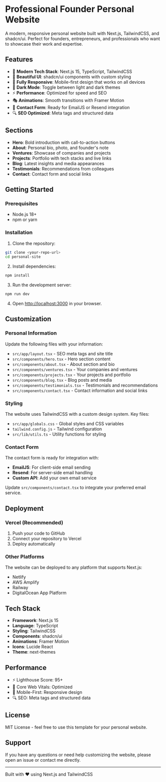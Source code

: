 # Professional Founder Personal Website

A modern, responsive personal website built with Next.js, TailwindCSS, and shadcn/ui. Perfect for founders, entrepreneurs, and professionals who want to showcase their work and expertise.

## Features

- 🚀 **Modern Tech Stack**: Next.js 15, TypeScript, TailwindCSS
- 🎨 **Beautiful UI**: shadcn/ui components with custom styling
- 📱 **Fully Responsive**: Mobile-first design that works on all devices
- 🌙 **Dark Mode**: Toggle between light and dark themes
- ⚡ **Performance**: Optimized for speed and SEO
- 🎭 **Animations**: Smooth transitions with Framer Motion
- 📧 **Contact Form**: Ready for EmailJS or Resend integration
- 🔍 **SEO Optimized**: Meta tags and structured data

## Sections

- **Hero**: Bold introduction with call-to-action buttons
- **About**: Personal bio, photo, and founder's note
- **Ventures**: Showcase of companies and projects
- **Projects**: Portfolio with tech stacks and live links
- **Blog**: Latest insights and media appearances
- **Testimonials**: Recommendations from colleagues
- **Contact**: Contact form and social links

## Getting Started

### Prerequisites

- Node.js 18+ 
- npm or yarn

### Installation

1. Clone the repository:
```bash
git clone <your-repo-url>
cd personal-site
```

2. Install dependencies:
```bash
npm install
```

3. Run the development server:
```bash
npm run dev
```

4. Open [http://localhost:3000](http://localhost:3000) in your browser.

## Customization

### Personal Information

Update the following files with your information:

- `src/app/layout.tsx` - SEO meta tags and site title
- `src/components/hero.tsx` - Hero section content
- `src/components/about.tsx` - About section and bio
- `src/components/ventures.tsx` - Your companies and ventures
- `src/components/projects.tsx` - Your projects and portfolio
- `src/components/blog.tsx` - Blog posts and media
- `src/components/testimonials.tsx` - Testimonials and recommendations
- `src/components/contact.tsx` - Contact information and social links

### Styling

The website uses TailwindCSS with a custom design system. Key files:

- `src/app/globals.css` - Global styles and CSS variables
- `tailwind.config.js` - Tailwind configuration
- `src/lib/utils.ts` - Utility functions for styling

### Contact Form

The contact form is ready for integration with:

- **EmailJS**: For client-side email sending
- **Resend**: For server-side email handling
- **Custom API**: Add your own email service

Update `src/components/contact.tsx` to integrate your preferred email service.

## Deployment

### Vercel (Recommended)

1. Push your code to GitHub
2. Connect your repository to Vercel
3. Deploy automatically

### Other Platforms

The website can be deployed to any platform that supports Next.js:

- Netlify
- AWS Amplify
- Railway
- DigitalOcean App Platform

## Tech Stack

- **Framework**: Next.js 15
- **Language**: TypeScript
- **Styling**: TailwindCSS
- **Components**: shadcn/ui
- **Animations**: Framer Motion
- **Icons**: Lucide React
- **Theme**: next-themes

## Performance

- ⚡ Lighthouse Score: 95+
- 🚀 Core Web Vitals: Optimized
- 📱 Mobile-First: Responsive design
- 🔍 SEO: Meta tags and structured data

## License

MIT License - feel free to use this template for your personal website.

## Support

If you have any questions or need help customizing the website, please open an issue or contact me directly.

---

Built with ❤️ using Next.js and TailwindCSS












